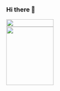 ### Hi there 👋

<img width=50% height=20px src="https://github-readme-stats.vercel.app/api?username=mykallella&theme=blue-green"/>
<img width=50% height=20% src="https://github-readme-stats.vercel.app/api/top-langs/?username=mykallella&theme=blue-green"/>
